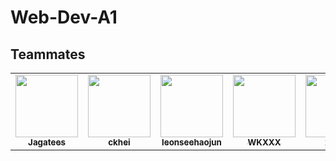 # Web-Dev-A1



## Teammates

<table>
  <tr>
    <td align="center"><a href="https://github.com/Jagatees"><img src="https://avatars.githubusercontent.com/u/140966272?s=400&u=4366692093a55d4fda2ba7b4a0b5aa221f8ac0b3&v=4" width="100px;" alt=""/><br /><sub>      
    <b>Jagatees</b></sub></a><br />
    </td>
    <td align="center"><a href="https://github.com/ckhei"><img src="https://avatars.githubusercontent.com/u/150350872?v=4" width="100px;" alt=""/><br /><sub>
      <b>ckhei</b></sub></a><br />
    </td>  
     <td align="center"><a href="https://github.com/leonseehaojun"><img src="https://avatars.githubusercontent.com/u/150350872?v=4" width="100px;" alt=""/><br /><sub>
      <b>leonseehaojun</b></sub></a><br />
    </td>  
     <td align="center"><a href="https://github.com/WKXXX"><img src="https://avatars.githubusercontent.com/u/150350872?v=4" width="100px;" alt=""/><br /><sub>
      <b>WKXXX</b></sub></a><br />
    </td>  
    </td>  
     <td align="center"><a href="https://github.com/xavttt"><img src="https://avatars.githubusercontent.com/u/150350872?v=4" width="100px;" alt=""/><br /><sub>
      <b>xavttt</b></sub></a><br />
    </td>  
  </tr>
</table>
